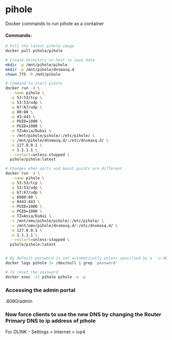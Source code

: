 # pihole
Docker commands to run pihole as a container

#### Commands:
```bash
# Pull the latest pihole image
docker pull pihole/pihole

# Create directory on host to save data
mkdir -p /mnt/pihole/pihole
mkdir -p /mnt/pihole/dnsmasq.d
chown 775 -R /mnt/pihole

# Command to start pihole
docker run -d \
  --name pihole \
  -p 53:53/tcp \
  -p 53:53/udp \
  -p 67:67/udp \
  -p 80:80 \
  -p 43:443 \
  -e PUID=1000 \
  -e PGID=1000 \
  -e TZ=Asia/Dubai \
  -v /mnt/pihole/pihole/:/etc/pihole/ \
  -v /mnt/pihole/dnsmasq.d/:/etc/dnsmasq.d/ \
  -e 127.0.0.1 \
  -e 1.1.1.1 \
  --restart=unless-stopped \
  pihole/pihole:latest

# Changes when ports and mount points are different
docker run -d \
  --name pihole \
  -p 53:53/tcp \
  -p 53:53/udp \
  -p 67:67/udp \
  -p 8080:80 \
  -p 8443:443 \
  -e PUID=1000 \
  -e PGID=1000 \
  -e TZ=Asia/Dubai \
  -v /mnt/omv/pihole/pihole/:/etc/pihole/ \
  -v /mnt/omv/pihole/dnsmasq.d/:/etc/dnsmasq.d/ \
  -e 127.0.0.1 \
  -e 1.1.1.1 \
  --restart=unless-stopped \
  pihole/pihole:latest


# By default password is set automatically unless specified by a '-e WEBPASSWORD:<secure-password>' option, so, to retrieve it
docker logs pihole 2> /dev/null | grep 'password'

# To reset the password
docker exec -it pihole pihole -a -p 
```
### Accessing the admin portal
<url-or-ip>:8080/admin
### Now force clients to use the new DNS by changing the Router Primary DNS to ip address of pihole
For DLINK - Settings > Internet > ivp4
